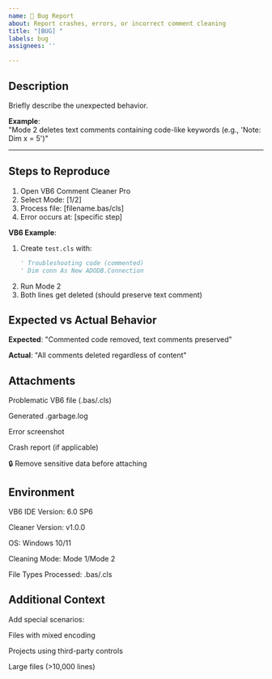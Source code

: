 ```yaml
---
name: 🐛 Bug Report
about: Report crashes, errors, or incorrect comment cleaning
title: "[BUG] "
labels: bug
assignees: ''

---
```


## Description  
Briefly describe the unexpected behavior.

**Example**:  
"Mode 2 deletes text comments containing code-like keywords (e.g., 'Note: Dim x = 5')"

---

## Steps to Reproduce  
1. Open VB6 Comment Cleaner Pro  
2. Select Mode: [1/2]  
3. Process file: [filename.bas/cls]  
4. Error occurs at: [specific step]  

**VB6 Example**:  
1. Create `test.cls` with:  
   ```vb
   ' Troubleshooting code (commented)
   ' Dim conn As New ADODB.Connection
   ```
2. Run Mode 2
3. Both lines get deleted (should preserve text comment)

## Expected vs Actual Behavior
**Expected**:
"Commented code removed, text comments preserved"

**Actual**:
"All comments deleted regardless of content"

## Attachments
Problematic VB6 file (.bas/.cls)

Generated .garbage.log

Error screenshot

Crash report (if applicable)

🔒 Remove sensitive data before attaching

## Environment
VB6 IDE Version: 6.0 SP6

Cleaner Version: v1.0.0

OS: Windows 10/11

Cleaning Mode: Mode 1/Mode 2

File Types Processed: .bas/.cls

## Additional Context
Add special scenarios:

Files with mixed encoding

Projects using third-party controls

Large files (>10,000 lines)
